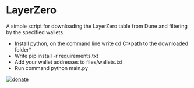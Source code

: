 # LayerZero

A simple script for downloading the LayerZero table from Dune and filtering by the specified wallets.

- Install python, on the command line write cd C:\*path to the downloaded folder*
- Write pip install -r requirements.txt
- Add your wallet addresses to files/wallets.txt
- Run command python main.py

[![donate](https://img.shields.io/badge/-buy%20me%20a%20coffee-orange)](https://www.paypal.me/alkindiwilagabrata)
